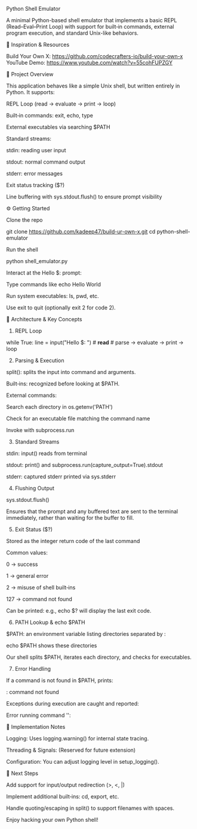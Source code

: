 Python Shell Emulator

A minimal Python-based shell emulator that implements a basic REPL (Read–Eval–Print Loop) with support for built‑in commands, external program execution, and standard Unix-like behaviors.

🧩 Inspiration & Resources

Build Your Own X: https://github.com/codecrafters-io/build-your-own-x
YouTube Demo: https://www.youtube.com/watch?v=55cohFUPZGY

🚀 Project Overview

This application behaves like a simple Unix shell, but written entirely in Python. It supports:

REPL Loop (read → evaluate → print → loop)

Built‑in commands: exit, echo, type

External executables via searching $PATH

Standard streams:

stdin: reading user input

stdout: normal command output

stderr: error messages

Exit status tracking ($?)

Line buffering with sys.stdout.flush() to ensure prompt visibility

⚙️ Getting Started

Clone the repo

git clone https://github.com/kadeep47/build-ur-own-x.git
cd python-shell-emulator

Run the shell

python shell_emulator.py

Interact at the Hello $: prompt:

Type commands like echo Hello World

Run system executables: ls, pwd, etc.

Use exit to quit (optionally exit 2 for code 2).

📐 Architecture & Key Concepts

1. REPL Loop

while True:
    line = input("Hello $: ")  # **read**
    # parse → evaluate → print → loop

2. Parsing & Execution

split(): splits the input into command and arguments.

Built‑ins: recognized before looking at $PATH.

External commands:

Search each directory in os.getenv('PATH')

Check for an executable file matching the command name

Invoke with subprocess.run

3. Standard Streams

stdin: input() reads from terminal

stdout: print() and subprocess.run(capture_output=True).stdout

stderr: captured stderr printed via sys.stderr

4. Flushing Output

sys.stdout.flush()

Ensures that the prompt and any buffered text are sent to the terminal immediately, rather than waiting for the buffer to fill.

5. Exit Status ($?)

Stored as the integer return code of the last command

Common values:

0 → success

1 → general error

2 → misuse of shell built‑ins

127 → command not found

Can be printed: e.g., echo $? will display the last exit code.

6. PATH Lookup & echo $PATH

$PATH: an environment variable listing directories separated by :

echo $PATH shows these directories

Our shell splits $PATH, iterates each directory, and checks for executables.

7. Error Handling

If a command is not found in $PATH, prints:

<cmd>: command not found

Exceptions during execution are caught and reported:

Error running command '<cmd>': <exception message>

🔧 Implementation Notes

Logging: Uses logging.warning() for internal state tracing.

Threading & Signals: (Reserved for future extension)

Configuration: You can adjust logging level in setup_logging().

🎯 Next Steps

Add support for input/output redirection (>, <, |)

Implement additional built‑ins: cd, export, etc.

Handle quoting/escaping in split() to support filenames with spaces.

Enjoy hacking your own Python shell!

